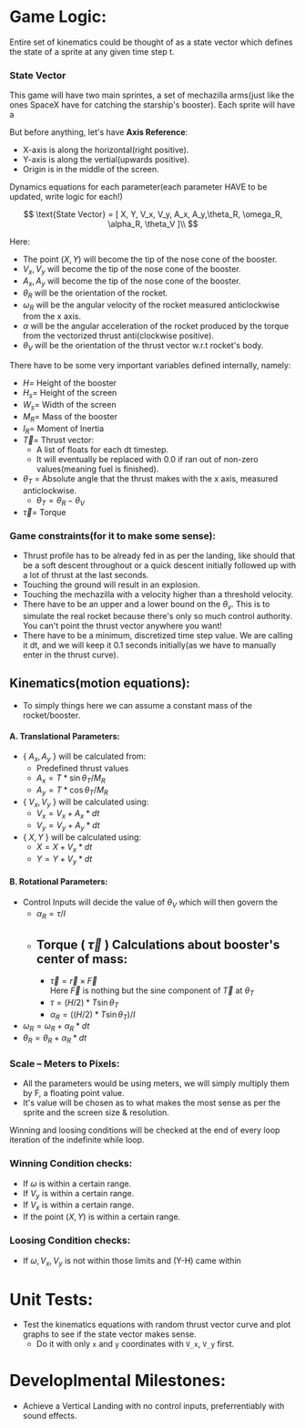 # Game Logic:
Entire set of kinematics could be thought of as a state vector which defines the state of a sprite at any given time step t.

### State Vector
This game will have two main sprintes, a set of mechazilla arms(just like the ones SpaceX have for catching the starship's booster). Each sprite will have a 

But before anything, let's have **Axis Reference**:
- X-axis is along the horizontal(right positive).
- Y-axis is along the vertial(upwards positive).
- Origin is in the middle of the screen.

Dynamics equations for each parameter(each parameter HAVE to be updated, write logic for each!)

$$
\text{State Vector} = [
                X, Y, V_x, V_y, A_x, A_y,\theta_R, \omega_R, \alpha_R, \theta_V
            ]\\
$$

Here:
- The point $(X,Y)$ will become the tip of the nose cone of the booster.
- $V_x,V_y$ will become the tip of the nose cone of the booster.
- $A_x, A_y$ will become the tip of the nose cone of the booster.
- $\theta_R$ will be the orientation of the rocket.
- $\omega_R$ will be the angular velocity of the rocket measured anticlockwise from the x axis.
- $\alpha$ will be the angular acceleration of the rocket produced by the torque from the vectorized thrust anti(clockwise positive).
- $\theta_V$ will be the orientation of the thrust vector w.r.t rocket's body.

There have to be some very important variables defined internally, namely:
- $H =$ Height of the booster
- $H_s =$ Height of the screen
- $W_s =$ Width of the screen
- $M_R =$ Mass of the booster
- $I_R =$ Moment of Inertia
- $\vec{T} =$ Thrust vector:
    - A list of floats for each dt timestep.
    - It will eventually be replaced with 0.0 if ran out of non-zero values(meaning fuel is finished).
- $\theta_T$ = Absolute angle that the thrust makes with the x axis, measured anticlockwise.
  - $\theta_T = \theta_R-\theta_V$
- $\vec{\tau} =$ Torque


### Game constraints(for it to make some sense):
- Thrust profile has to be already fed in as per the landing, like should that be a soft descent throughout or a quick descent initially followed up with a lot of thrust at the last seconds.
- Touching the ground will result in an explosion.
- Touching the mechazilla with a velocity higher than a threshold velocity.
- There have to be an upper and a lower bound on the $\theta_v$. This is to simulate the real rocket because there's only so much control authority. You can't point the thrust vector anywhere you want!
- There have to be a minimum, discretized time step value. We are calling it dt, and we will keep it 0.1 seconds initially(as we have to manually enter in the thrust curve).

## Kinematics(motion equations):
- To simply things here we can assume a constant mass of the rocket/booster.
#### A. Translational Parameters:
- { $A_x, A_y$ } will be calculated from:
  - Predefined thrust values
  - $A_x = T*\sin{\theta_T} / M_R$
  - $A_y = T*\cos{\theta_T} / M_R$
- { $V_x, V_y$ } will be calculated using:
  - $V_x = V_x + A_x * dt$
  - $V_y = V_y + A_y * dt$
- { $X,Y$ } will be calculated using:
  - $X = X + V_x * dt$
  - $Y = Y + V_y * dt$

#### B. Rotational Parameters:
- Control Inputs will decide the value of $\theta_V$ which will then govern the 
  - $\alpha_R = {\tau} / {I}$
  - Torque ( $\vec{\tau}$ ) Calculations about booster's center of mass:
    ---------
    - $\vec{\tau} = \vec{r} \times \vec{F}$ 
        <br>Here $\vec{F}$ is nothing but the sine component of $\vec{T}$ at $\theta_T$
    - $\tau = (H/2) * T \sin{\theta_T}$
    - $\alpha_R = ( (H/2) * T \sin{\theta_T} ) / {I}$
- $\omega_R = \omega_R + \alpha_R * dt$
- $\theta_R = \theta_R + \alpha_R * dt$


  



### Scale – Meters to Pixels:
- All the parameters would be using meters, we will simply multiply them by F, a floating point value.
- It's value will be chosen as to what makes the most sense as per the sprite and the screen size & resolution.


Winning and loosing conditions will be checked at the end of every loop iteration of the indefinite while loop.

### Winning Condition checks:
- If $\omega$ is within a certain range.
- If $V_y$ is within a certain range.
- If $V_x$ is within a certain range.
- If the point $(X,Y)$ is within a certain range.

### Loosing Condition checks:
- If $\omega, V_x, V_y$ is not within those limits and (Y-H) came within 



# Unit Tests:
- Test the kinematics equations with random thrust vector curve and plot graphs to see if the state vector makes sense.
    - Do it with only `x` and `y` coordinates with `V_x`, `V_y` first.

# Developlmental Milestones:
- Achieve a Vertical Landing with no control inputs, preferrentiably with sound effects.
